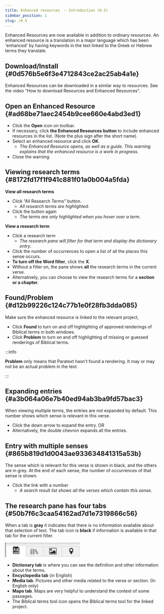 ```yaml
---
title: Enhanced resources  – Introduction (0.5)
sidebar_position: 1
slug: /0.5
---
```




Enhanced Resources are now available in addition to ordinary resources. An enhanced resource is a translation in a major language which has been 'enhanced' by having keywords in the text linked to the Greek or Hebrew terms they translate.


## Download/Install {#0d576b5e6f3e4712843ce2ac25ab4a1e}


Enhanced Resources can be downloaded in a similar way to resources. See the video “How to download Resources and Enhanced Resources”.


## Open an Enhanced Resource {#ad68be71aec2454b9cee660e4abd3ed1}

- Click the **Open** icon on toolbar.
- If necessary, click **the Enhanced Resources button** to include enhanced resources in the list. (Note the plus sign after the short name).
- Select an enhanced resource and click **OK**.
	- _The Enhanced Resource opens, as well as a guide. This warning explains that the enhanced resource is a work in progress_.
- Close the warning.

## Viewing research terms {#8172fd17f1f941c881f01a0b004a5fda}


**View all research terms**

- Click “All Research Terms” button.
	- _All research terms are highlighted_.
- Click the button again
	- _The terms are only highlighted when you hover over a term_.

**View a research term**

- Click a research term
	- _The research pane will filter for that term and display the dictionary entry_.
- Click the number of occurrences to open a list of all the places this sense occurs.
- **To turn off the Word filter**, click the **X**.
- Without a filter on, the pane shows **all** the research terms in the current verse.
- Alternatively, you can choose to view the research terms for a **section or a chapter**.

## Found/Problem {#d12b99226c124c77b1e0f28fb3dda085}


Make sure the enhanced resource is linked to the relevant project,

- Click **Found** to turn on and off highlighting of approved renderings of Biblical terms in both windows.
- Click **Problem** to turn on and off highlighting of missing or guessed renderings of Biblical terms.

:::info


**Problem** only means that Paratext hasn't found a rendering. It may or may not be an actual problem in the text. 


:::


## Expanding entries {#a3b064a06e7b40ed94ab3ba9fd57bac3}


When viewing multiple terms, the entries are not expanded by default. This number shows which sense is relevant in this verse.

- Click the down arrow to expand the entry. OR
- Alternatively, the double chevron expands all the entries.

## Entry with multiple senses {#865b819d1d0043ae933634841315a53b}


The sense which is relevant for this verse is shown in black, and the others are in grey. At the end of each sense, the number of occurrences of that sense is shown.

- Click the link with a number
	- _A search result list shows all the verses which contain this sense_.

## The research pane has four tabs {#50b7f6c3caa54162ad7d1e7319866c56}


When a tab is **gray** it indicates that there is no information available about that selection of text. The tab icon is **black** if information is available in that tab for the current filter.


![](/notion_imgs/1547314620.png)

- **Dictionary tab** is where you can see the definition and other information about the terms.
- **Encyclopedia tab** (in English)
- **Media tab**. Pictures and other media related to the verse or section. (In English only)
- **Maps tab**. Maps are very helpful to understand the context of some passages.
- The Biblical terms tool icon opens the Biblical terms tool for the linked project.
